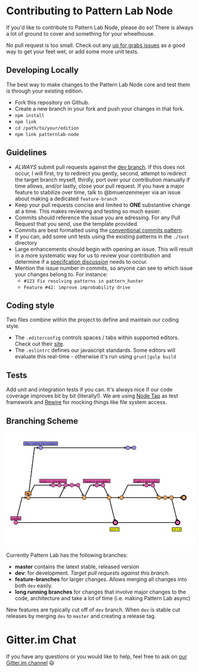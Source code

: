 Contributing to Pattern Lab Node
================================

If you'd like to contribute to Pattern Lab Node, please do so! There is always a lot of ground to cover and something for your wheelhouse.

No pull request is too small. Check out any [up for grabs issues](https://github.com/pattern-lab/patternlab-node/labels/up%20for%20grabs) as a good way to get your feet wet, or add some more unit tests.

Developing Locally
------------------

The best way to make changes to the Pattern Lab Node core and test them is through your existing edition.

-	Fork this repository on Github.
-	Create a new branch in your fork and push your changes in that fork.
-	`npm install`
-	`npm link`
-	`cd /path/to/your/edition`
-	`npm link patternlab-node`

Guidelines
----------

-	*ALWAYS* submit pull requests against the [dev branch](https://github.com/pattern-lab/patternlab-node/tree/dev). If this does not occur, I will first, try to redirect you gently, second, attempt to redirect the target branch myself, thirdly, port over your contribution manually if time allows, and/or lastly, close your pull request. If you have a major feature to stabilize over time, talk to @bmuenzenmeyer via an issue about making a dedicated `feature-branch`
-	Keep your pull requests concise and limited to **ONE** substantive change at a time. This makes reviewing and testing so much easier.
-	Commits should reference the issue you are adressing. For any Pull Request that you send, use the template provided.
-	Commits are best formatted using the [conventional commits pattern](https://conventionalcommits.org/).
-	If you can, add some unit tests using the existing patterns in the `./test` directory
-	Large enhancements should begin with opening an issue. This will result in a more systematic way for us to review your contribution and determine if a [specifcation discussion](https://github.com/pattern-lab/the-spec/issues) needs to occur.
-	Mention the issue number in commits, so anyone can see to which issue your changes belong to. For instance:
	-	`#123 Fix resolving patterns in pattern_hunter`
	-	`Feature #42: improve improbability drive`

Coding style
------------

Two files combine within the project to define and maintain our coding style.

-	The `.editorconfig` controls spaces / tabs within supported editors. Check out their [site](http://editorconfig.org/).
-	The `.eslintrc` defines our javascript standards. Some editors will evaluate this real-time - otherwise it's run using `grunt|gulp build`

Tests
-----

Add unit and integration tests if you can. It's always nice if our code coverage improves bit by bit (literally!). We are using [Node Tap](http://www.node-tap.org/) as test framework and [Rewire](https://github.com/jhnns/rewire) for mocking things like file system access.

Branching Scheme
----------------

![branching scheme](branching-scheme.png) Currently Pattern Lab has the following branches:

-	**master** contains the latext stable, released version</dd>
-	**dev**: for development. *Target pull requests against this branch.*
-	**feature-branches** for larger changes. Allows merging all changes into both `dev` easily.
-	**long running branches** for changes that involve major changes to the code, architecture and take a lot of time (i.e. making Pattern Lab async)

New features are typically cut off of `dev` branch. When `dev` is stable cut releases by merging `dev` to `master` and creating a release tag.

Gitter.im Chat
==============

If you have any questions or you would like to help, feel free to ask on [our Gitter.im channel](https://gitter.im/pattern-lab/node) :smiley:
